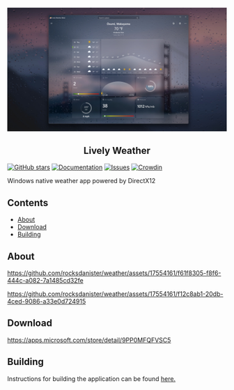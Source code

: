 <p align="center">
  <img alt="Lively Weather logo" src="resources/hero.jpg" width="650" />
  <h2 align="center">Lively Weather</h2>
</p>

[![GitHub stars](https://img.shields.io/github/stars/rocksdanister/weather.svg)](https://github.com/rocksdanister/weather/stargazers)
[![Documentation](https://img.shields.io/badge/Docs-WIP-red.svg)](https://github.com/rocksdanister/weather/wiki)
[![Issues](https://img.shields.io/github/issues/rocksdanister/weather.svg)](https://github.com/rocksdanister/weather/issues)
[![Crowdin](https://badges.crowdin.net/lively-weather/localized.svg)](https://crowdin.com/project/lively-weather)

Windows native weather app powered by DirectX12

## Contents
- [About](#about)
- [Download](#download)
- [Building](#building)

## About

https://github.com/rocksdanister/weather/assets/17554161/f61f8305-f8f6-444c-a082-7a1485cd32fe

https://github.com/rocksdanister/weather/assets/17554161/f12c8ab1-20db-4ced-9086-a33e0d724915

## Download

https://apps.microsoft.com/store/detail/9PP0MFQFVSC5

## Building

Instructions for building the application can be found [here.](https://github.com/rocksdanister/weather/wiki/Building)
